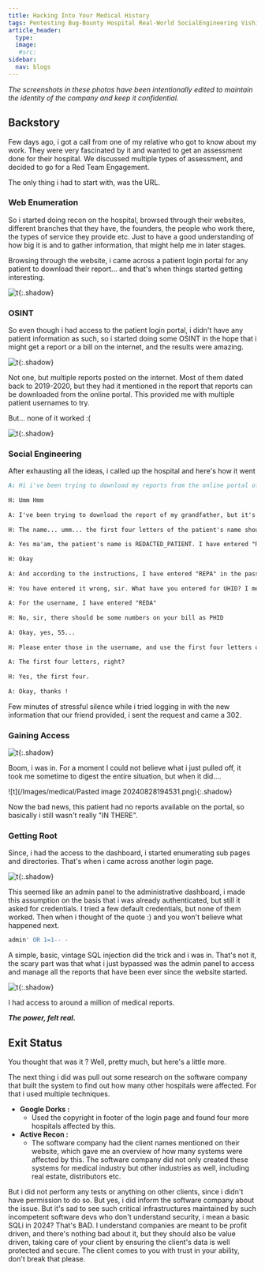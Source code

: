 ```yaml
---
title: Hacking Into Your Medical History
tags: Pentesting Bug-Bounty Hospital Real-World SocialEngineering Vishing
article_header:
  type: 
  image:
   #src: 
sidebar: 
  nav: blogs
---
```


*The screenshots in these photos have been intentionally edited to maintain the identity of the company and keep it confidential.*

## Backstory

Few days ago, i got a call from one of my relative who got to know about my work. They were very fascinated by it and wanted to get an assessment done for their hospital. We discussed  multiple types of assessment, and decided to go for a Red Team Engagement. 

The only thing i had to start with, was the URL.

### Web Enumeration

So i started doing recon on the hospital, browsed through their websites, different branches that they have, the founders, the people who work there, the types of service they provide etc. Just to have a good understanding of how big it is and to gather information, that might help me in later stages.

Browsing through the website, i came across a patient login portal for any patient to download their report... and that's when things started getting interesting.

![t](/Images/medical/1.png){:.shadow}

### OSINT

So even though i had access to the patient login portal, i didn't have any patient information as such, so i started doing some OSINT in the hope that i might get a report or a bill on the internet, and the results were amazing.

![t](/Images/medical/2.png){:.shadow}

Not one, but multiple reports posted on the internet. Most of them dated back to 2019-2020, but they had it mentioned in the report that reports can be downloaded from the online portal. This provided me with multiple patient usernames to try. 

But... none of it worked :(

![t](/Images/medical/3.png){:.shadow}

### Social Engineering

After exhausting all the ideas, i called up the hospital and here's how it went

```md
A: Hi i've been trying to download my reports from the online portal of the hospital
  
H: Umm Hmm  
  
A: I've been trying to download the report of my grandfather, but it's not working.  
  
H: The name... umm... the first four letters of the patient's name should be entered in the username 
  
A: Yes ma'am, the patient's name is REDACTED_PATIENT. I have entered "REDA" in the login.  
  
H: Okay  
  
A: And according to the instructions, I have entered "REPA" in the password field  
  
H: You have entered it wrong, sir. What have you entered for UHID? I mean in the username?  
  
A: For the username, I have entered "REDA"  
  
H: No, sir, there should be some numbers on your bill as PHID  
  
A: Okay, yes, 55...  
  
H: Please enter those in the username, and use the first four letters of the patient's name as the password. Okay?  
  
A: The first four letters, right?  
  
H: Yes, the first four.  
  
A: Okay, thanks !
```

Few minutes of stressful silence while i tried logging in with the new information that our friend provided, i sent the request and came a 302.

### Gaining Access

![t](/Images/medical/4.png){:.shadow}

Boom, i was in. For a moment I could not believe what i just pulled off, it took me sometime to digest the entire situation, but when it did....

![t](/Images/medical/Pasted image 20240828194531.png){:.shadow}

Now the bad news, this patient had no reports available on the portal, so basically i still wasn't really "IN THERE".

### Getting Root

 Since, i had the access to the dashboard, i started enumerating sub pages and directories. That's when i came across another login page.

![t](/Images/medical/5.png){:.shadow}

This seemed like an admin panel to the administrative dashboard, i made this assumption on the basis that i was already authenticated, but still it asked for credentials. I tried a few default credentials, but none of them worked. Then when i thought of the quote :) and you won't believe what happened next.

```bash
admin' OR 1=1-- -
```

A simple, basic, vintage SQL injection did the trick and i was in. That's not it, the scary part was that what i just bypassed was the admin panel to access and manage all the reports that have been ever since the website started.

![t](/Images/medical/6.png){:.shadow}

I had access to around a million of medical reports. 

***The power, felt real.***


## Exit Status

You thought that was it ? Well, pretty much, but here's a little more.

The next thing i did was pull out some research on the software company that built the system to find out how many other hospitals were affected. For that i used multiple techniques.

- **Google Dorks :**
	- Used the copyright in footer of the login page and found four more hospitals affected by this.
- **Active Recon :**
	- The software company had the client names mentioned on their website, which gave me an overview of how many systems were affected by this. The software company did not only created these systems for medical industry but other industries as well, including real estate, distributors etc.

But i did not perform any tests or anything on other clients, since i didn't have permission to do so. But yes, i did inform the software company about the issue. But it's sad to see such critical infrastructures maintained by such incompetent software devs who don't understand security, i mean a basic SQLi in 2024? That's BAD. I understand companies are meant to be profit driven, and there's nothing bad about it, but they should also be value driven, taking care of your client by ensuring the client's data is well protected and secure. The client comes to you with trust in your ability, don't break that please.

